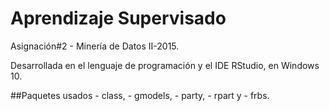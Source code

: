 # Aprendizaje Supervisado

Asignación#2 - Minería de Datos II-2015.

Desarrollada en el lenguaje de programación y el IDE RStudio, en Windows 10.

##Paquetes usados
	- class,
	- gmodels,
	- party,
	- rpart y 
	- frbs.

	